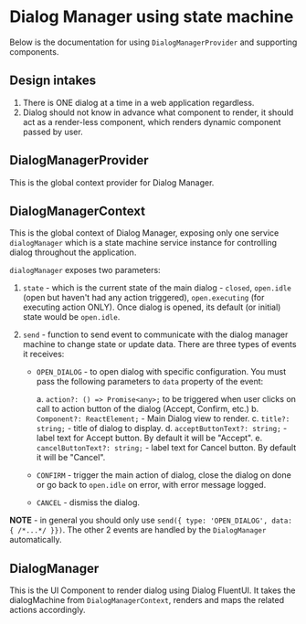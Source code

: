 # Dialog Manager using state machine

Below is the documentation for using `DialogManagerProvider` and supporting components.

## Design intakes

1. There is ONE dialog at a time in a web application regardless.
2. Dialog should not know in advance what component to render, it should act as a render-less component, which renders dynamic component passed by user.

## DialogManagerProvider

This is the global context provider for Dialog Manager. 

## DialogManagerContext

This is the global context of Dialog Manager, exposing only one service `dialogManager` which is a state machine service instance for controlling dialog throughout the application.

`dialogManager` exposes two parameters:

1. `state` - which is the current state of the main dialog - `closed`, `open.idle` (open but haven't had any action triggered), `open.executing` (for executing action ONLY). Once dialog is opened, its default (or initial) state would be `open.idle`.
2. `send` - function to send event to communicate with the dialog manager machine to change state or update data. There are three types of events it receives:

    - `OPEN_DIALOG` - to open dialog with specific configuration. You must pass the following parameters to `data` property of the event:

        a. `action?: () => Promise<any>;` to be triggered when user clicks on call to action button of the dialog (Accept, Confirm, etc.)
        b. `Component?: ReactElement;` - Main Dialog view to render.
        c. `title?: string;` - title of dialog to display.
        d. `acceptButtonText?: string;` - label text for Accept button. By default it will be "Accept".
        e. `cancelButtonText?: string;` - label text for Cancel button. By default it will be "Cancel".

    - `CONFIRM` - trigger the main action of dialog, close the dialog on done or go back to `open.idle` on error, with error message logged.
    - `CANCEL` - dismiss the dialog.

**NOTE** - in general you should only use `send({ type: 'OPEN_DIALOG', data: { /*...*/ }})`. The other 2 events are handled by the `DialogManager` automatically.

## DialogManager

This is the UI Component to render dialog using Dialog FluentUI. It takes the dialogMachine from `DialogManagerContext`, renders and maps the related actions accordingly.